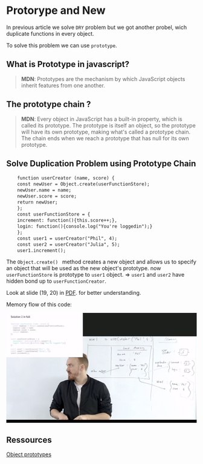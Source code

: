 # Protorype and New

In previous article we solve `DRY` problem but we got another probel, wich duplicate functions in every object.

To solve this problem we can use `prototype`.

## What is Prototype in javascript?

> **MDN**: Prototypes are the mechanism by which JavaScript objects inherit features from one another.

## The prototype chain ?

> **MDN**: Every object in JavaScript has a built-in property, which is called its prototype. The prototype is itself an object, so the prototype will have its own prototype, making what's called a prototype chain. The chain ends when we reach a prototype that has null for its own prototype.

## Solve Duplication Problem using Prototype Chain

```
    function userCreator (name, score) {
    const newUser = Object.create(userFunctionStore);
    newUser.name = name;
    newUser.score = score;
    return newUser;
    };
    const userFunctionStore = {
    increment: function(){this.score++;},
    login: function(){console.log("You're loggedin");}
    };
    const user1 = userCreator("Phil", 4);
    const user2 = userCreator("Julia", 5);
    user1.increment();

```

The `Object.create() ` method creates a new object and allows us to specify an object that will be used as the new object's prototype. now `userFunctionStore` is prototype to `user1` object. => `user1` and `user2` have hidden bond up to `userFunctionCreator`.

Look at slide (19, 20) in [PDF](../javascript-hard-parts-oop.pdf). for better understanding.

Memory flow of this code:

![](images/img2.png?raw=true)

## Ressources

[Object prototypes](https://developer.mozilla.org/en-US/docs/Learn/JavaScript/Objects/Object_prototypes)
